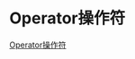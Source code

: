 # Operator操作符

[Operator操作符](https://beeth0ven.github.io/RxSwift-Chinese-Documentation/content/rxswift_core/operator.html)